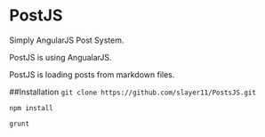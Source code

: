 # PostJS
Simply AngularJS Post System.

PostJS is using AngualarJS.

PostJS is loading posts from markdown files.

##Installation
`git clone https://github.com/slayer11/PostsJS.git`

`npm install`

`grunt`
